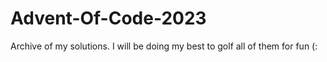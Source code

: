 # Advent-Of-Code-2023
Archive of my solutions. I will be doing my best to golf all of them for fun (:
